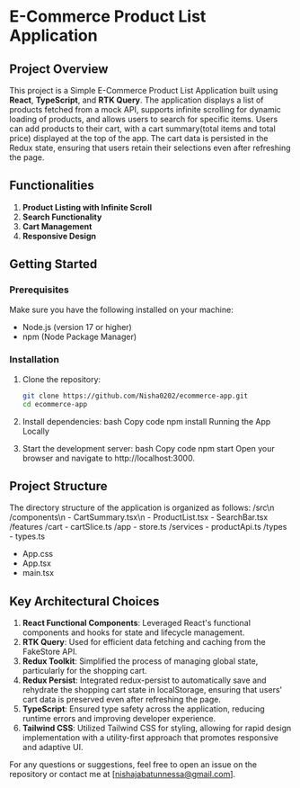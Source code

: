 # E-Commerce Product List Application

## Project Overview
This project is a Simple E-Commerce Product List Application built using **React**, **TypeScript**, and **RTK Query**. The application displays a list of products fetched from a mock API, supports infinite scrolling for dynamic loading of products, and allows users to search for specific items. Users can add products to their cart, with a cart summary(total items and total price) displayed at the top of the app. The cart data is persisted in the Redux state, ensuring that users retain their selections even after refreshing the page.

## Functionalities 
1. **Product Listing with Infinite Scroll**
2. **Search Functionality**
3. **Cart Management**
4. **Responsive Design**
 

## Getting Started

### Prerequisites
Make sure you have the following installed on your machine:
- Node.js (version 17 or higher)
- npm (Node Package Manager)

### Installation

1. Clone the repository:
   ```bash
   git clone https://github.com/Nisha0202/ecommerce-app.git
   cd ecommerce-app

2. Install dependencies:
bash
Copy code
npm install
Running the App Locally

2. Start the development server:
bash
Copy code
npm start
Open your browser and navigate to http://localhost:3000.

## Project Structure

The directory structure of the application is organized as follows:
/src\n
  /components\n
    - CartSummary.tsx\n
    - ProductList.tsx
    - SearchBar.tsx
  /features
    /cart
      - cartSlice.ts
  /app
    - store.ts
  /services
    - productApi.ts
  /types 
    - types.ts 
  - App.css
  - App.tsx
  - main.tsx

## Key Architectural Choices

1. **React Functional Components**: Leveraged React's functional components and hooks for state and lifecycle management.
2. **RTK Query**: Used for efficient data fetching and caching from the FakeStore API.
3. **Redux Toolkit**: Simplified the process of managing global state, particularly for the shopping cart.
4. **Redux Persist**: Integrated redux-persist to automatically save and rehydrate the shopping cart state in localStorage, ensuring that users' cart data is preserved even after refreshing the page.
5. **TypeScript**: Ensured type safety across the application, reducing runtime errors and improving developer experience.
6. **Tailwind CSS**: Utilized Tailwind CSS for styling, allowing for rapid design implementation with a utility-first approach that promotes responsive and adaptive UI.



For any questions or suggestions, feel free to open an issue on the repository or contact me at [nishajabatunnessa@gmail.com].